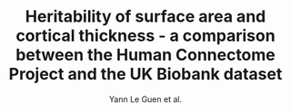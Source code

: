 ---
author: Yann Le Guen et al.
title: Heritability of surface area and cortical thickness - a comparison between the Human Connectome Project and the UK Biobank dataset
year: 2019
type: inproceedings
url: https -//hal-cea.archives-ouvertes.fr/cea-02016831
booktitle: ISBI 2019 - Proceedings of the IEEE International Symposium on Biomedical Imaging
team: yes
---